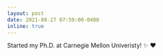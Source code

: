 ```yaml
---
layout: post
date: 2021-08-27 07:59:00-0400
inline: true
---
```


Started my Ph.D. at Carnegie Mellon Univeristy! :sparkles: :heart:
